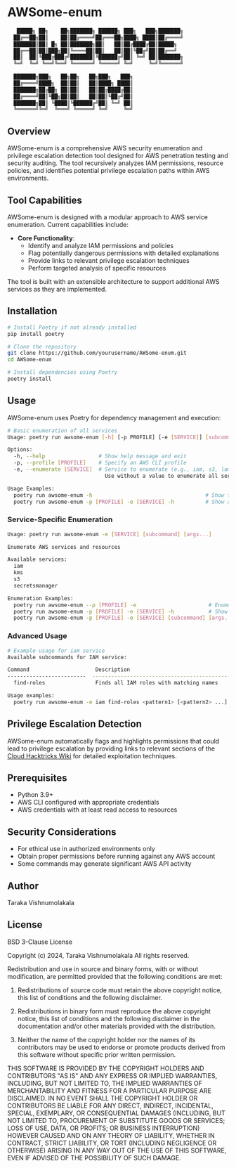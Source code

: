 # AWSome-enum

```bash
   █████╗ ██╗    ██╗███████╗ ██████╗ ███╗   ███╗███████╗
  ██╔══██╗██║    ██║██╔════╝██╔═══██╗████╗ ████║██╔════╝
  ███████║██║ █╗ ██║███████╗██║   ██║██╔████╔██║█████╗  
  ██╔══██║██║███╗██║╚════██║██║   ██║██║╚██╔╝██║██╔══╝  
  ██║  ██║╚███╔███╔╝███████║╚██████╔╝██║ ╚═╝ ██║███████╗
  ╚═╝  ╚═╝ ╚══╝╚══╝ ╚══════╝ ╚═════╝ ╚═╝     ╚═╝╚══════╝
                                                        
  ███████╗███╗   ██╗██╗   ██╗███╗   ███╗
  ██╔════╝████╗  ██║██║   ██║████╗ ████║
  ███████╗██╔██╗ ██║██║   ██║██╔████╔██║
  ██╔════╝██║╚██╗██║██║   ██║██║╚██╔╝██║
  ███████╗██║ ╚████║╚██████╔╝██║ ╚═╝ ██║
  ╚══════╝╚═╝  ╚═══╝ ╚═════╝ ╚═╝     ╚═╝
```

## Overview
AWSome-enum is a comprehensive AWS security enumeration and privilege escalation detection tool designed for AWS penetration testing and security auditing. The tool recursively analyzes IAM permissions, resource policies, and identifies potential privilege escalation paths within AWS environments.

## Tool Capabilities
AWSome-enum is designed with a modular approach to AWS service enumeration. Current capabilities include:

- **Core Functionality**:
  - Identify and analyze IAM permissions and policies
  - Flag potentially dangerous permissions with detailed explanations
  - Provide links to relevant privilege escalation techniques
  - Perform targeted analysis of specific resources

The tool is built with an extensible architecture to support additional AWS services as they are implemented.

## Installation
```bash
# Install Poetry if not already installed
pip install poetry

# Clone the repository
git clone https://github.com/yourusername/AWSome-enum.git
cd AWSome-enum

# Install dependencies using Poetry
poetry install
```

## Usage
AWSome-enum uses Poetry for dependency management and execution:

```bash
# Basic enumeration of all services
Usage: poetry run awsome-enum [-h] [-p PROFILE] [-e [SERVICE]] [subcommand] [args...]

Options:
  -h, --help                 # Show help message and exit
  -p, --profile [PROFILE]    # Specify an AWS CLI profile
  -e, --enumerate [SERVICE]  # Service to enumerate (e.g., iam, s3, lambda, etc.)
                               Use without a value to enumerate all services

Usage Examples:
  poetry run awsome-enum -h                                    # Show this help message
  poetry run awsome-enum -p [PROFILE] -e [SERVICE] -h          # Show available service-specific commands
```

### Service-Specific Enumeration
```bash
Usage: poetry run awsome-enum -e [SERVICE] [subcommand] [args...]

Enumerate AWS services and resources

Available services:
  iam
  kms
  s3
  secretsmanager

Enumeration Examples:
  poetry run awsome-enum --p [PROFILE] -e                       # Enumerates all services with default profile
  poetry run awsome-enum -p [PROFILE] -e [SERVICE] -h           # Show available service-specific commands
  poetry run awsome-enum -p [PROFILE] -e [SERVICE] [subcommand] [args...]  # Execute a specific subcommand
```

### Advanced Usage
```bash
# Example usage for iam service
Available subcommands for IAM service:

Command                     Description
-------------------------  ------------------------------------------------
  find-roles                Finds all IAM roles with matching names

Usage examples:
  poetry run awsome-enum -e iam find-roles <pattern1> [<pattern2> ...]
```

## Privilege Escalation Detection
AWSome-enum automatically flags and highlights permissions that could lead to privilege escalation by providing links to relevant sections of the [Cloud Hacktricks Wiki](https://cloud.hacktricks.wiki/) for detailed exploitation techniques.

## Prerequisites
- Python 3.9+
- AWS CLI configured with appropriate credentials
- AWS credentials with at least read access to resources

## Security Considerations
- For ethical use in authorized environments only
- Obtain proper permissions before running against any AWS account
- Some commands may generate significant AWS API activity

## Author
Taraka Vishnumolakala

## License
BSD 3-Clause License

Copyright (c) 2024, Taraka Vishnumolakala
All rights reserved.

Redistribution and use in source and binary forms, with or without
modification, are permitted provided that the following conditions are met:

1. Redistributions of source code must retain the above copyright notice, this
   list of conditions and the following disclaimer.

2. Redistributions in binary form must reproduce the above copyright notice,
   this list of conditions and the following disclaimer in the documentation
   and/or other materials provided with the distribution.

3. Neither the name of the copyright holder nor the names of its
   contributors may be used to endorse or promote products derived from
   this software without specific prior written permission.

THIS SOFTWARE IS PROVIDED BY THE COPYRIGHT HOLDERS AND CONTRIBUTORS "AS IS"
AND ANY EXPRESS OR IMPLIED WARRANTIES, INCLUDING, BUT NOT LIMITED TO, THE
IMPLIED WARRANTIES OF MERCHANTABILITY AND FITNESS FOR A PARTICULAR PURPOSE ARE
DISCLAIMED. IN NO EVENT SHALL THE COPYRIGHT HOLDER OR CONTRIBUTORS BE LIABLE
FOR ANY DIRECT, INDIRECT, INCIDENTAL, SPECIAL, EXEMPLARY, OR CONSEQUENTIAL
DAMAGES (INCLUDING, BUT NOT LIMITED TO, PROCUREMENT OF SUBSTITUTE GOODS OR
SERVICES; LOSS OF USE, DATA, OR PROFITS; OR BUSINESS INTERRUPTION) HOWEVER
CAUSED AND ON ANY THEORY OF LIABILITY, WHETHER IN CONTRACT, STRICT LIABILITY,
OR TORT (INCLUDING NEGLIGENCE OR OTHERWISE) ARISING IN ANY WAY OUT OF THE USE
OF THIS SOFTWARE, EVEN IF ADVISED OF THE POSSIBILITY OF SUCH DAMAGE.